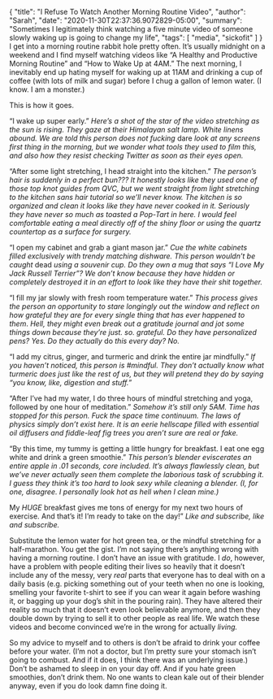 {
    "title": "I Refuse To Watch Another Morning Routine Video",
    "author": "Sarah",
    "date": "2020-11-30T22:37:36.9072829-05:00",
    "summary": "Sometimes I legitimately think watching a five minute video of someone slowly waking up is going to change my life",
    "tags": [
        "media",
        "sickofit"
    ]
}
I get into a morning routine rabbit hole pretty often. It’s usually
midnight on a weekend and I find myself watching videos like “A Healthy
and Productive Morning Routine” and “How to Wake Up at 4AM.” The next
morning, I inevitably end up hating myself for waking up at 11AM and
drinking a cup of coffee (with lots of milk and sugar) before I chug a
gallon of lemon water. (I know. I am a monster.)

This is how it goes.

“I wake up super early.” *Here’s a shot of the star of the video
stretching as the sun is rising. They gaze at their Himalayan salt
lamp.* *White linens abound. We are told this person does not fucking*
dare *look at any screens first thing in the morning, but we wonder what
tools they used to film this, and also how they resist checking Twitter
as soon as their eyes open.*

“After some light stretching, I head straight into the kitchen.” *The
person’s hair is suddenly in a perfect bun??? It honestly looks like
they used one of those top knot guides from QVC, but we went straight
from light stretching to the kitchen sans hair tutorial so we’ll never
know. The kitchen is so organized and clean it looks like they have
never cooked in it. Seriously they have never so much as toasted a
Pop-Tart in here. I would feel comfortable eating a meal directly off of
the shiny floor or using the quartz countertop as a surface for
surgery.*

“I open my cabinet and grab a giant mason jar.” *Cue the white cabinets
filled exclusively with trendy matching dishware. This person wouldn’t
be caught* dead *using a souvenir cup. Do they own a mug that says “I
Love My Jack Russell Terrier”? We don’t know because they have hidden or
completely destroyed it in an effort to look like they have their shit
together.*

“I fill my jar slowly with fresh room temperature water.” *This process
gives the person an opportunity to stare longingly out the window and
reflect on how grateful they are for every single thing that has ever
happened to them*. *Hell, they might even break out a gratitude journal
and jot some things down because they’re just. so. grateful. Do they
have personalized pens? Yes. Do they actually* do *this every day? No.*

“I add my citrus, ginger, and turmeric and drink the entire jar
mindfully.” *If you haven’t noticed, this person is \#mindful. They
don’t actually know what turmeric does just like the rest of us, but
they will pretend they do by saying “you know, like, digestion and
stuff.”*

“After I’ve had my water, I do three hours of mindful stretching and
yoga, followed by one hour of meditation.” *Somehow it’s still only 5AM.
Time has stopped for this person. Fuck the space time continuum. The
laws of physics simply don’t exist here. It is an eerie hellscape filled
with essential oil diffusers and fiddle-leaf fig trees you aren’t sure
are real or fake.*

“By this time, my tummy is getting a little hungry for breakfast. I eat
one egg white and drink a green smoothie.” *This person’s blender
eviscerates an entire apple in .01 seconds, core included.* *It’s always
flawlessly clean, but we’ve never actually seen them complete the
laborious task of scrubbing it. I guess they think it’s too hard to look
sexy while cleaning a blender. (I, for one, disagree. I personally look
hot as hell when I clean mine.)*

My *HUGE* breakfast gives me tons of energy for my next two hours of
exercise. And that’s it\! I’m ready to take on the day\!” *Like and
subscribe, like and subscribe.*

Substitute the lemon water for hot green tea, or the mindful stretching
for a half-marathon. You get the gist. I’m not saying there’s anything
wrong with having a morning routine. I don’t have an issue with
gratitude. I *do*, however, have a problem with people editing their
lives so heavily that it doesn’t include any of the messy, very *real*
parts that everyone has to deal with on a daily basis (e.g. picking
something out of your teeth when no one is looking, smelling your
favorite t-shirt to see if you can wear it again before washing it, or
bagging up your dog’s shit in the pouring rain). They have altered their
reality so much that it doesn’t even look believable anymore, and then
they double down by trying to sell it to other people as real life. We
watch these videos and become convinced we’re in the wrong for actually
*living.*

So my advice to myself and to others is don’t be afraid to drink your
coffee before your water. (I’m not a doctor, but I’m pretty sure your
stomach isn’t going to combust. And if it does, I think there was an
underlying issue.) Don’t be ashamed to sleep in on your day off. And if
you hate green smoothies, don’t drink them. No one wants to clean kale
out of their blender anyway, even if you do look damn fine doing it.
